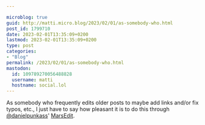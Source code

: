 ```yaml
---

microblog: true
guid: http://matti.micro.blog/2023/02/01/as-somebody-who.html
post_id: 1799710
date: 2023-02-01T13:35:09+0200
lastmod: 2023-02-01T13:35:09+0200
type: post
categories:
- "Blog"
permalink: /2023/02/01/as-somebody-who.html
mastodon:
  id: 109789270056488828
  username: matti
  hostname: social.lol
---
```

As somebody who frequently edits older posts to maybe add links and/or fix typos, etc., I just have to say how pleasant it is to do this through [@danielpunkass](https://micro.blog/danielpunkass)' [MarsEdit](https://redsweater.com/marsedit/).
